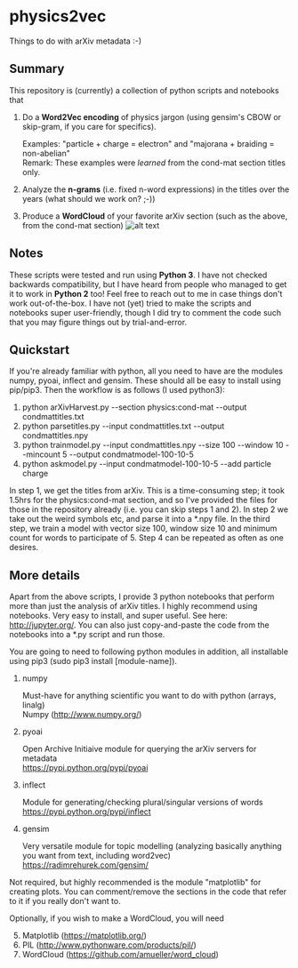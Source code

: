 # physics2vec
Things to do with arXiv metadata :-)

## Summary
This repository is (currently) a collection of python scripts and notebooks that
1. Do a **Word2Vec encoding** of physics jargon (using gensim's CBOW or skip-gram, if you care for specifics).
   
   Examples: "particle + charge = electron" and "majorana + braiding = non-abelian"  
   Remark: These examples were _learned_ from the cond-mat section titles only.

2. Analyze the **n-grams** (i.e. fixed n-word expressions) in the titles over the years (what should we work on? ;-))
3. Produce a **WordCloud** of your favorite arXiv section (such as the above, from the cond-mat section)
![alt text](https://raw.githubusercontent.com/everthemore/physics2vec/master/caltechwordcloud.png "arXiv:cond-mat wordcloud")

## Notes
These scripts were tested and run using **Python 3**. I have not checked backwards compatibility, but I have heard from people who managed to get it to work in **Python 2** too! Feel free to reach out to me in case things don't work out-of-the-box. I have not (yet) tried to make the scripts and notebooks super user-friendly, though I did try to comment the code such that you may figure things out by
trial-and-error. 

## Quickstart ##
If you're already familiar with python, all you need to have are the modules numpy, pyoai, inflect and gensim. These should all be easy to install using pip/pip3. Then the workflow is as follows (I used python3):
1. python arXivHarvest.py --section physics:cond-mat --output condmattitles.txt
2. python parsetitles.py --input condmattitles.txt --output condmattitles.npy
3. python trainmodel.py --input condmattitles.npy --size 100 --window 10 --mincount 5 --output condmatmodel-100-10-5
4. python askmodel.py --input condmatmodel-100-10-5 --add particle charge

In step 1, we get the titles from arXiv. This is a time-consuming step; it took 1.5hrs for the physics:cond-mat section, and so I've provided the files for those in the repository already (i.e. you can skip steps 1 and 2). In step 2 we take out the weird symbols etc, and parse it into a \*.npy file. In the third step, we train a model with vector size 100, window size 10 and minimum count for words to participate of 5. Step 4 can be repeated as often as one desires. 

## More details
Apart from the above scripts, I provide 3 python notebooks that perform more than just the analysis of arXiv titles. I highly 
recommend using notebooks. Very easy to install, and super useful. See here: http://jupyter.org/. You can also just copy-and-paste the code from the notebooks into a \*.py script and run those.

You are going to need to following python modules in addition, all installable using pip3 (sudo pip3 install [module-name]).

1. numpy 

   Must-have for anything scientific you want to do with python (arrays, linalg)     
   Numpy (http://www.numpy.org/)
   
2. pyoai 

   Open Archive Initiaive module for querying the arXiv servers for metadata     
   https://pypi.python.org/pypi/pyoai
   
3. inflect
   
   Module for generating/checking plural/singular versions of words     
   https://pypi.python.org/pypi/inflect
   
4. gensim

   Very versatile module for topic modelling (analyzing basically anything you want from text, including word2vec)  
   https://radimrehurek.com/gensim/

Not required, but highly recommended is the module "matplotlib" for creating plots. You can comment/remove the
sections in the code that refer to it if you really don't want to. 

Optionally, if you wish to make a WordCloud, you will need

5. Matplotlib (https://matplotlib.org/)
6. PIL (http://www.pythonware.com/products/pil/)
7. WordCloud (https://github.com/amueller/word_cloud)
